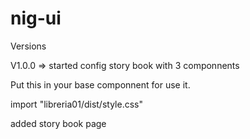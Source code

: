 # nig-ui

Versions

V1.0.0 => started config story book with 3 componnents

Put this in your base componnent for use it.

import "libreria01/dist/style.css"

added story book page